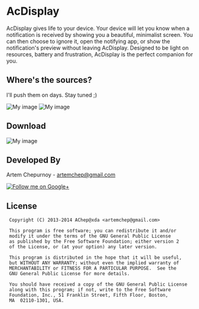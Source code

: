 AcDisplay
==========
AcDisplay gives life to your device. Your device will let you know when a notification is received by showing you a beautiful, minimalist screen. You can then choose to ignore it, open the notifying app, or show the notification's preview without leaving AcDisplay. Designed to be light on resources, battery and frustration, AcDisplay is the perfect companion for you.

Where's the sources?
--------------------
I'll push them on days. Stay tuned ;)

![My image][1] ![My image][2]

Download
--------------------
![My image][3]

Developed By
--------------------

Artem Chepurnoy - <artemchep@gmail.com>

<a href="https://plus.google.com/+АртёмЧепурной">
  <img alt="Follow me on Google+"
       src="https://github.com/AChep/AcDisplay/raw/master/art/google_plus.png" />
</a>

License
-----------

     Copyright (C) 2013-2014 AChep@xda <artemchep@gmail.com>

     This program is free software; you can redistribute it and/or
     modify it under the terms of the GNU General Public License
     as published by the Free Software Foundation; either version 2
     of the License, or (at your option) any later version.

     This program is distributed in the hope that it will be useful,
     but WITHOUT ANY WARRANTY; without even the implied warranty of
     MERCHANTABILITY or FITNESS FOR A PARTICULAR PURPOSE.  See the
     GNU General Public License for more details.

     You should have received a copy of the GNU General Public License
     along with this program; if not, write to the Free Software
     Foundation, Inc., 51 Franklin Street, Fifth Floor, Boston,
     MA  02110-1301, USA.



 [1]: https://github.com/AChep/AcDisplay/raw/master/screenshots/screenshot1.png
 [2]: https://github.com/AChep/AcDisplay/raw/master/screenshots/screenshot2.png
 [3]: https://github.com/AChep/AcDisplay/raw/master/art/google_play.png